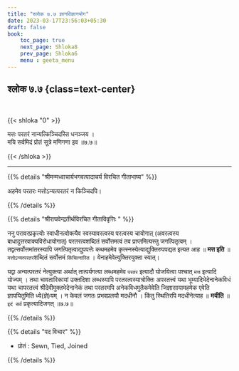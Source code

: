```yaml
---
title: "श्लोक ७.७ ज्ञानविज्ञानयोग"
date: 2023-03-17T23:56:03+05:30
draft: false
book:
    toc_page: true
    next_page: Shloka8
    prev_page: Shloka6
    menu : geeta_menu
---
```




## श्लोक ७.७ {class=text-center}

<br/>

{{< shloka  "0"  >}}

मत्तः परतरं नान्यत्किञ्चिदस्ति धनञ्जय ।  
मयि सर्वमिदं प्रोतं सूत्रे मणिगणा इव ॥७.७॥

{{< /shloka >}}

---


{{% details "श्रीमन्मध्वाचार्यभगवत्पादाचर्य विरचित  गीताभाष्य" %}}

अहमेव परतरः मत्तोऽन्यत्परतरं न किञ्चिदपि।

{{% /details %}}



{{% details "श्रीराघवेन्द्रतीर्थविरचित गीताविवृत्तिः " %}}

ननु परावरप्रकृत्योः स्वाधीनत्वोक्त्यैव स्वस्यावरत्वस्य परत्वस्य 
चायोगात्‌ (अवरत्वस्य बाधादुत्तरवाक्यविरोधायोगात्‌) 
परतरत्वशब्दितं सर्वोत्तमत्वं तव
प्राप्तमित्यस्तु जगत्पितृत्वम्‌ । 
तद्वत्सर्वोत्तमांतरस्यापि जगत्पितृत्वाद्युपपत्तेः
कथमहमेव कृत्स्नस्येत्याद्युक्तिरुपपद्यत इत्यत आह ॥ 
**मत्त इति** ॥ `मत्तोऽन्यत्परतर`शब्दितं सर्वोत्तमं
`किंचित्नास्ति` । येनाहमेवेत्युक्तिरयुक्ता स्यात्‌।  

यद्वा अन्यत्परतरं नेत्युक्त्या अर्थात्‌ तात्पर्यगत्या लब्धमहमेव 
`परतर` इत्यादौ योजयित्वा पश्चात् `मत्त` इत्यादि योज्यम्‌ । 
तथा चावतारिकायां उक्तदिशा
लब्धस्यापि परतरत्वस्यात्रोक्तिः अपरतत्त्वं यथा 
भूम्यादिभेदेनानेकविधं यथा चापरतत्त्वं श्रीदेवीमुक्तभेदेनानेकं तथा 
परतरमपि अनेकविधमुतैकमेवेति
जिज्ञासायामहमेक एवेति ज्ञापयितुमिति ध्ये(ज्ञे)यम्‌ । 
न केवलं जगतः प्रभवप्रलयौ मदधीनौ । 
किंतु स्थितिरपि मदधीनेत्याह ॥ **मयीति** ॥ `इदं सर्व`
प्रकृत्यादिजगत्‌ ॥७.७॥


{{% /details %}}



{{% details "पद विचार" %}}

- प्रोतं : Sewn, Tied, Joined

{{% /details %}}
